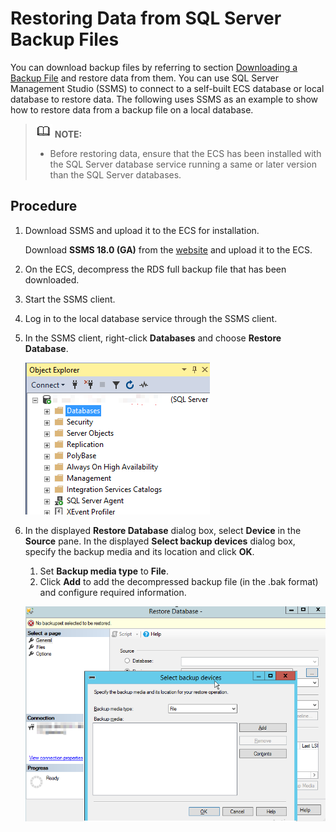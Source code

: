 # Restoring Data from SQL Server Backup Files<a name="rds_05_0044"></a>

You can download backup files by referring to section  [Downloading a Backup File](downloading-a-backup-file-105.md)  and restore data from them. You can use SQL Server Management Studio \(SSMS\) to connect to a self-built ECS database or local database to restore data. The following uses SSMS as an example to show how to restore data from a backup file on a local database.

>![](public_sys-resources/icon-note.gif) **NOTE:**   
>-   Before restoring data, ensure that the ECS has been installed with the SQL Server database service running a same or later version than the SQL Server databases.  

## Procedure<a name="section1851238181713"></a>

1.  Download SSMS and upload it to the ECS for installation.

    Download  **SSMS 18.0 \(GA\)**  from the  [website](https://docs.microsoft.com/en-us/sql/ssms/download-sql-server-management-studio-ssms?view=sql-server-2017)  and upload it to the ECS.

2.  On the ECS, decompress the RDS full backup file that has been downloaded.
3.  Start the SSMS client.
4.  Log in to the local database service through the SSMS client.
5.  In the SSMS client, right-click  **Databases**  and choose  **Restore Database**.

    ![](figures/image001.png)

6.  In the displayed  **Restore Database**  dialog box, select  **Device**  in the  **Source**  pane. In the displayed  **Select backup devices**  dialog box, specify the backup media and its location and click  **OK**.

    1.  Set  **Backup media type**  to  **File**.
    2.  Click  **Add**  to add the decompressed backup file \(in the .bak format\) and configure required information.

    ![](figures/image003.png)


